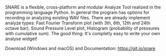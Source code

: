SNARE is a flexible, cross-platform and modular Analyze Tool realized in the programming language Python.
In general the program has options for recording or analyzing existing WAV files. There are already implement analyze types: Fast Fourier Transform plot (with 3th, 6th, 12th and 24th octave bar), Sound Pressure Level plot, Histogram (probability of pressures with cumulative sum). The good thing: It's completly easy to write your own analyse widget!


Download (Windows and macOS) and Documentation:
https://git.io/snare
